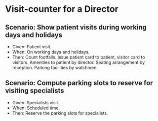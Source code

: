 # Visit-counter for a Director

## Scenario: Show patient visits during working days and holidays

- Given: Patient visit.
- When: On working days and holidays.
- Then: Count footfalls.
          Issue patient card to patient, visitor card to visitors.
          Amenities to patient by director.
          Seating arrangement by reception.
          Parking facilities by watchmen.
          
## Scenario: Compute parking slots to reserve for visiting specialists

- Given: Specialists visit.
- When: Scheduled time.
- Then: Reserve the parking slots for specialists.
